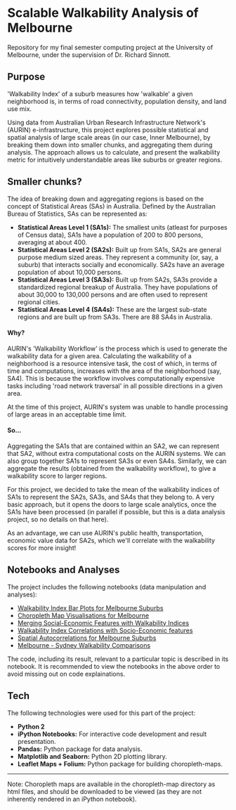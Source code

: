 # Scalable Walkability Analysis of Melbourne
Repository for my final semester computing project at the University of Melbourne, under the supervision of Dr. Richard Sinnott. 

## Purpose
 'Walkability Index' of a suburb measures how 'walkable' a given neighborhood is, in terms of road connectivity, population density, and land use mix. 
 
 Using data from Australian Urban Research Infrastructure Network's (AURIN) e-infrastructure, this project explores possible statistical and spatial analysis of large scale areas (in our case, Inner Melbourne), by breaking them down into smaller chunks, and aggregating them during analysis. The approach allows us to calculate, and present the walkability metric for intuitively understandable areas like suburbs or greater regions. 

## Smaller chunks?
The idea of breaking down and aggregating regions is based on the concept of Statistical Areas (SAs) in Australia. Defined by the Australian Bureau of Statistics, SAs can be represented as:

* **Statistical Areas Level 1 (SA1s):** The smallest units (atleast for purposes of Census data), SA1s have a population of 200 to 800 persons, averaging at about 400. 
* **Statistical Areas Level 2 (SA2s):** Built up from SA1s, SA2s are general purpose medium sized areas. They represent a community (or, say, a suburb) that interacts socially and economically. SA2s have an average population of about 10,000 persons. 
* **Statistical Areas Level 3 (SA3s):** Built up from SA2s, SA3s provide a standardized regional breakup of Australia. They have populations of about 30,000 to 130,000 persons and are often used to represent regional cities.
* **Statistical Areas Level 4 (SA4s):** These are the largest sub-state regions and are built up from SA3s. There are 88 SA4s in Australia.

#### Why? 
AURIN's 'Walkability Workflow' is the process which is used to generate the walkability data for a given area. Calculating the walkability of a neighborhood is a resource intensive task, the cost of which, in terms of time and computations, increases with the area of the neighborhood (say, SA4). This is because the workflow involves computationally expensive tasks including 'road network traversal' in all possible directions in a given area. 

At the time of this project, AURIN's system was unable to handle processing of large areas in an acceptable time limit. 

#### So... 
Aggregating the SA1s that are contained within an SA2, we can represent that SA2, without extra computational costs on the AURIN systems. We can also group together SA1s to represent SA3s or even SA4s. Similarly, we can aggregate the results (obtained from the walkability workflow), to give a walkability score to larger regions. 

For this project, we decided to take the mean of the walkability indices of SA1s to represent the SA2s, SA3s, and SA4s that they belong to. A very basic approach, but it opens the doors to large scale analytics, once the SA1s have been processed (in parallel if possible, but this is a data analysis project, so no details on that here).

As an advantage, we can use AURIN's public health, transportation, economic value data for SA2s, which we'll correlate with the walkability scores for more insight!

## Notebooks and Analyses
The project includes the following notebooks (data manipulation and analyses):

* [Walkability Index Bar Plots for Melbourne Suburbs](https://github.com/sajal2692/Scalable-Walkability-Analysis-of-Melbourne/blob/master/Walkability%20Index%20Bar%20Plots%20for%20Melbourne%20Suburbs.ipynb)
* [Choropleth Map Visualisations for Melbourne](https://github.com/sajal2692/Scalable-Walkability-Analysis-of-Melbourne/blob/master/Choropleth%20Map%20Visualisations%20for%20Melbourne%20Suburb%20Walkability.ipynb)
* [Merging Social-Economic Features with Walkability Indices](https://github.com/sajal2692/Scalable-Walkability-Analysis-of-Melbourne/blob/master/Merging%20Socio-Economic%20Features%20with%20Walkability.ipynb)
* [Walkability Index Correlations with Socio-Economic features](https://github.com/sajal2692/Scalable-Walkability-Analysis-of-Melbourne/blob/master/Walkability%20Index%20Correlations%20with%20Socio-Economic%20Metrics.ipynb)
* [Spatial Autocorrelations for Melbourne Suburbs](https://github.com/sajal2692/Scalable-Walkability-Analysis-of-Melbourne/blob/master/Spatial%20Autocorrelations%20for%20Melbourne%20Suburbs%20and%20Neighbours%20.ipynb)
* [Melbourne - Sydney Walkability Comparisons](https://github.com/sajal2692/Scalable-Walkability-Analysis-of-Melbourne/blob/master/Melbourne%20-%20Sydney%20Walkability%20Comparisons.ipynb)

The code, including its result, relevant to a particular topic is described in its notebook. It is recommended to view the notebooks in the above order to avoid missing out on code explainations.

## Tech

The following technologies were used for this part of the project:

* **Python 2**
* **iPython Notebooks:** For interactive code development and result presentation.
* **Pandas:** Python package for data analysis.
* **Matplotlib and Seaborn:** Python 2D plotting library.
* **Leaflet Maps + Folium:** Python package for building choropleth-maps.

--- 

Note: Choropleth maps are available in the choropleth-map directory as html files, and should be downloaded to be viewed (as they are not inherently rendered in an iPython notebook). 
